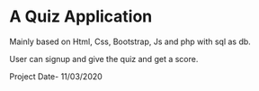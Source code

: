 # A Quiz Application 

 Mainly based on Html, Css, Bootstrap, Js and php with sql as db.

 User can signup and give the quiz and get a score.
 
 Project Date- 11/03/2020
